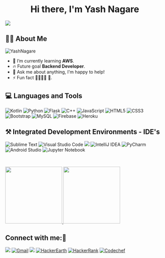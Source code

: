 <h1 align="center">Hi there, I'm Yash Nagare</h1>

<p>
<img src="https://readme-typing-svg.herokuapp.com?font=Gluten&color=FF9933&size=30&center=true&vCenter=true&width=900&height=70&lines=A+passionate+competitive+programmer;Java+Backend+Developer;Where+there+is+Code.+There+is+Life" />
 </p>

## 🙋‍♂️ About Me

<p align="left"> <img src="https://komarev.com/ghpvc/?username=YashNagare" alt="YashNagare" /> </p>

- 🌱 I’m currently learning **AWS**.
- 🔥  Future goal **Backend Developer**.
- 💬 Ask me about anything, I'm happy to help!
- ⚡ Fun fact 🍲😴👨‍💻 🔁.


## 💻 Languages and Tools 

![Kotlin](https://img.shields.io/badge/kotlin-FFA500?style=for-the-badge&logo=kotlin&logoColor=4358c4)
![Python](https://img.shields.io/badge/python-3670A0?style=for-the-badge&logo=python&logoColor=ffdd54)
![Flask](https://img.shields.io/badge/flask-%23000.svg?style=for-the-badge&logo=flask&logoColor=white)
![C++](https://img.shields.io/badge/c++-%2300599C.svg?style=for-the-badge&logo=c%2B%2B&logoColor=white)
![JavaScript](https://img.shields.io/badge/javascript-%23323330.svg?style=for-the-badge&logo=javascript&logoColor=%23F7DF1E)
![HTML5](https://img.shields.io/badge/html5-%23E34F26.svg?style=for-the-badge&logo=html5&logoColor=white)
![CSS3](https://img.shields.io/badge/css3-%231572B6.svg?style=for-the-badge&logo=css3&logoColor=white)
![Bootstrap](https://img.shields.io/badge/bootstrap-%23563D7C.svg?style=for-the-badge&logo=bootstrap&logoColor=white)
![MySQL](https://img.shields.io/badge/mysql-%2300f.svg?style=for-the-badge&logo=mysql&logoColor=white)
![Firebase](https://img.shields.io/badge/firebase-%23039BE5.svg?style=for-the-badge&logo=firebase)
![Heroku](https://img.shields.io/badge/heroku-%23430098.svg?style=for-the-badge&logo=heroku&logoColor=white)
</br>

## ⚒  Integrated Development Environments - IDE's

![Sublime Text](https://img.shields.io/badge/sublime_text-%23575757.svg?style=for-the-badge&logo=sublime-text&logoColor=important)
![Visual Studio Code](https://img.shields.io/badge/Visual%20Studio%20Code-0078d7.svg?style=for-the-badge&logo=visual-studio-code&logoColor=white)
<img src="https://img.shields.io/badge/Xampp-F37623?style=for-the-badge&logo=xampp&logoColor=white">
![IntelliJ IDEA](https://img.shields.io/badge/IntelliJIDEA-000000.svg?style=for-the-badge&logo=intellij-idea&logoColor=white)
![PyCharm](https://img.shields.io/badge/pycharm-143?style=for-the-badge&logo=pycharm&logoColor=black&color=black&labelColor=green)
![Android Studio](https://img.shields.io/badge/Android%20Studio-3DDC84.svg?style=for-the-badge&logo=android-studio&logoColor=white)
![Jupyter Notebook](https://img.shields.io/badge/jupyter-%23FA0F00.svg?style=for-the-badge&logo=jupyter&logoColor=white)

</br>

<p>
<a href="https://github.com/YashNagare">
  <img height="180em" src = "https://github-readme-stats.vercel.app/api/top-langs/?username=YashNagare&theme=buefy&layout=compact&title_color=ffffff&bg_color=151515&text_color=FFFEFE">
 <img height="180em" src="https://github-readme-stats.vercel.app/api?username=YashNagare&&show_icons=true&title_color=ffffff&icon_color=ffdc40&text_color=ffffff&bg_color=151515">
</a>
</p>

## Connect with me:🤗

[<img src="https://img.shields.io/badge/Github-%23000000.svg?&style=for-the-badge&logo=github&logoColor=white">](https://github.com/YashNagare)
[<img alt="Gmail" src="https://img.shields.io/badge/Gmail-D14836?style=for-the-badge&logo=gmail&logoColor=white" />](mailto:yashpnagare@gmail.com)
[<img src="https://img.shields.io/badge/linkedin-%230077B5.svg?&style=for-the-badge&logo=linkedin&logoColor=white">](https://www.linkedin.com/in/yashnagare)
[<img alt="HackerEarth" src="https://img.shields.io/badge/HackerEarth-%232C3454.svg?style=for-the-badge&logo=HackerEarth&logoColor=Blue"/>](https://www.hackerearth.com/@YashNagare)
[<img alt="HackerRank" src="https://img.shields.io/badge/-Hackerrank-2EC866?style=for-the-badge&logo=HackerRank&logoColor=white"/>](https://www.hackerrank.com/YashNagare)
<a href="https://www.codechef.com/users/yash07_n">
<img src="https://img.shields.io/badge/-CodeChef-5B4638?style=for-the-badge&logo=CodeChef&logoColor=white" alt="Codechef" title="codechef" data-canonical-src="https://img.shields.io/badge/Android%20Studio-0086F8?style=for-the-badge&amp;logo=android-studio&amp;logoColor=white" style="max-width:100%;">
</a>

